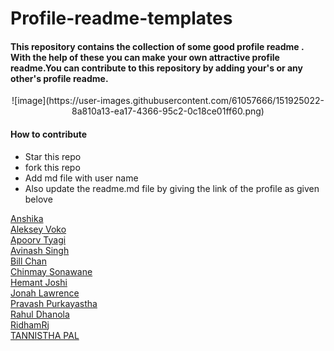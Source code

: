 # Profile-readme-templates

#### This repository contains the collection of some good profile readme . With the help of these you can make your own attractive profile readme.You can contribute to this repository by adding your's or any other's profile readme.
<div align="center">
 ![image](https://user-images.githubusercontent.com/61057666/151925022-8a810a13-ea17-4366-95c2-0c18ce01ff60.png) 
</div>

#### How to contribute 

* Star this repo
* fork this repo
* Add md file with user name 
* Also update the readme.md file by giving the link of the profile as given belove


[Anshika](https://github.com/ANSHIKA1806/) <br>
[Aleksey Voko](https://github.com/Aleksey-Voko/)<br>
[Apoorv Tyagi](https://github.com/ApoorvTyagi)<br>
[Avinash Singh](https://github.com/avinash201199/) <br>
[Bill Chan](https://github.com/billpwchan)<br>
[Chinmay Sonawane](https://github.com/chinmay29hub)<br>
[Hemant Joshi](https://github.com/bornmay)<br>
[Jonah Lawrence](https://github.com/DenverCoder1/)<br>
[Pravash Purkayastha](https://github.com/darecoder-git/) <br>
[Rahul Dhanola](https://github.com/DHANOLA/)<br>
[RidhamRj](https://github.com/RidhamRj/)<br>
[TANNISTHA PAL](https://github.com/paltannistha/)<br>
